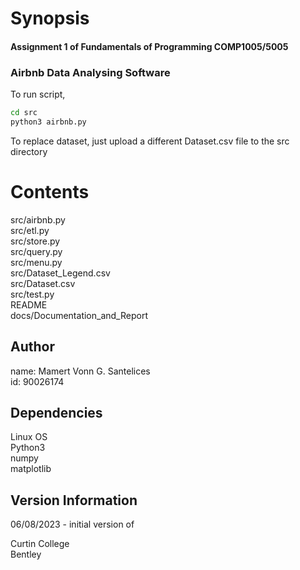 # Synopsis

#### Assignment 1 of Fundamentals of Programming COMP1005/5005
### Airbnb Data Analysing Software

To run script,
``` sh #
cd src
python3 airbnb.py
```
To replace dataset, just upload a different Dataset.csv file to the src directory

# Contents

src/airbnb.py<br>
src/etl.py<br>
src/store.py<br>
src/query.py<br>
src/menu.py<br>
src/Dataset_Legend.csv<br>
src/Dataset.csv<br>
src/test.py<br>
README<br>
docs/Documentation_and_Report

## Author

name: Mamert Vonn G. Santelices<br>
id:   90026174

## Dependencies

Linux OS<br>
Python3<br>
numpy<br>
matplotlib<br>

## Version Information

06/08/2023 - initial version of<br>

Curtin College<br>
Bentley
